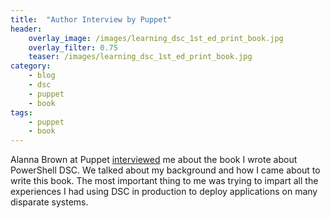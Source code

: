 ```yaml
---
title:  "Author Interview by Puppet"
header:
    overlay_image: /images/learning_dsc_1st_ed_print_book.jpg
    overlay_filter: 0.75
    teaser: /images/learning_dsc_1st_ed_print_book.jpg
category:
    - blog
    - dsc
    - puppet
    - book
tags:
    - puppet
    - book
---
```


Alanna Brown at Puppet [interviewed](https://puppetlabs.com/blog/james-pogran-learning-powershell-dsc) me about the book I wrote about PowerShell DSC. We talked about my background and how I came about to write this book. The most important thing to me was trying to impart all the experiences I had using DSC in production to deploy applications on many disparate systems.
